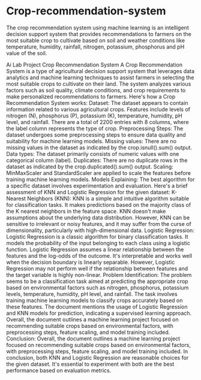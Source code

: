 # Crop-recommendation-system
The crop recommendation system using machine learning is an intelligent decision support system that provides recommendations to farmers on the most suitable crop to cultivate based on soil and weather conditions like temperature, humidity, rainfall, nitrogen, potassium, phosphorus and pH value of the soil.

Ai Lab Project
Crop Recommendation System
A Crop Recommendation System is a type of agricultural decision support system that leverages data analytics and machine learning techniques to assist farmers in selecting the most suitable crops to cultivate on their land. The system analyzes various factors such as soil quality, climate conditions, and crop requirements to make personalized recommendations to farmers.
Here's how a Crop Recommendation System works:
Dataset:
The dataset appears to contain information related to various agricultural crops.
Features include levels of nitrogen (N), phosphorus (P), potassium (K), temperature, humidity, pH level, and rainfall.
There are a total of 2200 entries with 8 columns, where the label column represents the type of crop.
Preprocessing Steps:
The dataset undergoes some preprocessing steps to ensure data quality and suitability for machine learning models.
Missing values: There are no missing values in the dataset as indicated by the crop.isnull().sum() output.
Data types: The dataset primarily consists of numeric values with one categorical column (label).
Duplicates: There are no duplicate rows in the dataset as indicated by the crop.duplicated().sum() output.
Scaling: MinMaxScaler and StandardScaler are applied to scale the features before training machine learning models.
Models Explaining:
The best algorithm for a specific dataset involves experimentation and evaluation. Here's a brief assessment of KNN and Logistic Regression for the given dataset:
K-Nearest Neighbors (KNN):
KNN is a simple and intuitive algorithm suitable for classification tasks.
It makes predictions based on the majority class of the K nearest neighbors in the feature space.
KNN doesn't make assumptions about the underlying data distribution.
However, KNN can be sensitive to irrelevant or noisy features, and it may suffer from the curse of dimensionality, particularly with high-dimensional data.
Logistic Regression:
Logistic Regression is a classic algorithm for binary classification tasks.
It models the probability of the input belonging to each class using a logistic function.
Logistic Regression assumes a linear relationship between the features and the log-odds of the outcome.
It's interpretable and works well when the decision boundary is linearly separable.
However, Logistic Regression may not perform well if the relationship between features and the target variable is highly non-linear.
Problem Identification:
The problem seems to be a classification task aimed at predicting the appropriate crop based on environmental factors such as nitrogen, phosphorus, potassium levels, temperature, humidity, pH level, and rainfall.
The task involves training machine learning models to classify crops accurately based on these features.
The document mentions the usage of Logistic Regression and KNN models for prediction, indicating a supervised learning approach.
Overall, the document outlines a machine learning project focused on recommending suitable crops based on environmental factors, with preprocessing steps, feature scaling, and model training included. 
Conclusion:
Overall, the document outlines a machine learning project focused on recommending suitable crops based on environmental factors, with preprocessing steps, feature scaling, and model training included.
In conclusion, both KNN and Logistic Regression are reasonable choices for the given dataset. It's essential to experiment with both are the best performance based on evaluation metrics.




